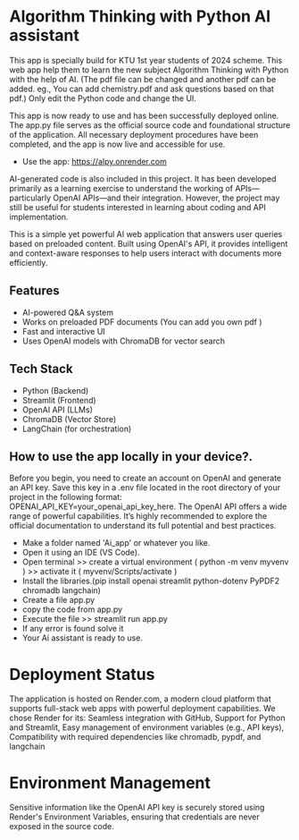 #  Algorithm Thinking with Python AI assistant

This app is specially build for KTU 1st year students of 2024 scheme. This web app help them to learn the new subject Algorithm Thinking with Python with the help of AI.
(The pdf file can be changed and another pdf can be added. eg., You can add chemistry.pdf and ask questions based on that pdf.)
Only edit the Python code and change the UI.

This app is now ready to use and has been successfully deployed online. The app.py file serves as the official source code and foundational structure of the application. All necessary deployment procedures have been completed, and the app is now live and accessible for use.
- Use the app: https://alpy.onrender.com

AI-generated code is also included in this project. It has been developed primarily as a learning exercise to understand the working of APIs—particularly OpenAI APIs—and their integration. However, the project may still be useful for students interested in learning about coding and API implementation.

This is a simple yet powerful AI web application that answers user queries based on preloaded content. Built using OpenAI's API, it provides intelligent and context-aware responses to help users interact with documents more efficiently.

##  Features

-  AI-powered Q&A system  
-  Works on preloaded PDF documents  (You can add you own pdf )
-  Fast and interactive UI  
-  Uses OpenAI models with ChromaDB for vector search  

##  Tech Stack

- Python (Backend)
- Streamlit (Frontend)
- OpenAI API (LLMs)
- ChromaDB (Vector Store)
- LangChain (for orchestration)

## How to use the app locally in your device?.

Before you begin, you need to create an account on OpenAI and generate an API key. Save this key in a .env file located in the root directory of your project in the following format:
OPENAI_API_KEY=your_openai_api_key_here.
The OpenAI API offers a wide range of powerful capabilities. It’s highly recommended to explore the official documentation to understand its full potential and best practices.

- Make a folder named 'Ai_app' or whatever you like.
- Open it using an IDE (VS Code).
- Open terminal >> create a virtual environment ( python -m  venv myvenv ) >> activate it ( myvenv/Scripts/activate )
- Install the libraries.(pip install openai streamlit python-dotenv PyPDF2 chromadb langchain)
- Create a file app.py
- copy the code from app.py
- Execute the file >> streamlit run app.py
- If any error is found solve it
- Your Ai assistant is ready to use.

 # Deployment Status
 The application is hosted on Render.com, a modern cloud platform that supports full-stack web apps with powerful deployment capabilities. We chose Render for its: Seamless integration with GitHub, Support for Python and Streamlit, Easy management of environment variables (e.g., API keys), Compatibility with required dependencies like chromadb, pypdf, and langchain

# Environment Management
Sensitive information like the OpenAI API key is securely stored using Render's Environment Variables, ensuring that credentials are never exposed in the source code.
